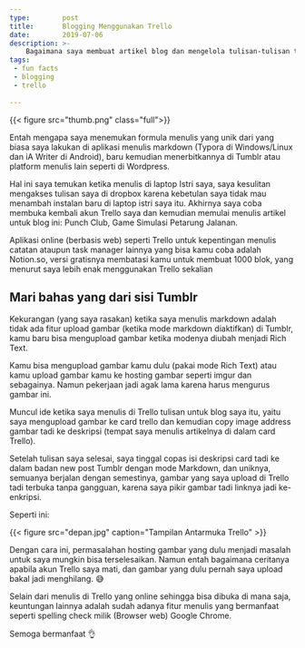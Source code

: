 ```yaml
---
type:        post
title:       Blogging Menggunakan Trello
date:        2019-07-06
description: >-
    Bagaimana saya membuat artikel blog dan mengelola tulisan-tulisan tersebut di Trello.
tags:
 - fun facts
 - blogging
 - trello
 
---
```


{{< figure
    src="thumb.png" class="full">}}

Entah mengapa saya menemukan formula menulis yang unik dari yang biasa saya lakukan di aplikasi menulis markdown (Typora di Windows/Linux dan iA Writer di Android), baru kemudian menerbitkannya di Tumblr atau platform menulis lain seperti di Wordpress.

Hal ini saya temukan ketika menulis di laptop Istri saya, saya kesulitan mengakses tulisan saya di dropbox karena kebetulan saya tidak mau menambah instalan baru di laptop istri saya itu. Akhirnya saya coba membuka kembali akun Trello saya dan kemudian memulai menulis artikel untuk blog ini: Punch Club, Game Simulasi Petarung Jalanan.

Aplikasi online (berbasis web) seperti Trello untuk kepentingan menulis catatan ataupun task manager lainnya yang bisa kamu coba adalah Notion.so, versi gratisnya membatasi kamu untuk membuat 1000 blok, yang menurut saya lebih enak menggunakan Trello sekalian

## Mari bahas yang dari sisi Tumblr
Kekurangan (yang saya rasakan) ketika saya menulis markdown adalah tidak ada fitur upload gambar (ketika mode markdown diaktifkan) di Tumblr, kamu baru bisa mengupload gambar ketika modenya diubah menjadi Rich Text.

Kamu bisa mengupload gambar kamu dulu (pakai mode Rich Text) atau kamu upload gambar kamu ke hosting gambar seperti imgur dan sebagainya. Namun pekerjaan jadi agak lama karena harus mengurus gambar ini.

Muncul ide ketika saya menulis di Trello tulisan untuk blog saya itu, yaitu saya mengupload gambar ke card trello dan kemudian copy image address gambar tadi ke deskripsi (tempat saya menulis artikelnya di dalam card Trello).

Setelah tulisan saya selesai, saya tinggal copas isi deskripsi card tadi ke dalam badan new post Tumblr dengan mode Markdown, dan uniknya, semuanya berjalan dengan semestinya, gambar yang saya upload di Trello tadi terbuka tanpa gangguan, karena saya pikir gambar tadi linknya jadi ke-enkripsi.

Seperti ini:

{{< figure
    src="depan.jpg"
    caption="Tampilan Antarmuka Trello" >}}

Dengan cara ini, permasalahan hosting gambar yang dulu menjadi masalah untuk saya mungkin bisa terselesaikan. Namun entah bagaimana ceritanya apabila akun Trello saya mati, dan gambar yang dulu pernah saya upload bakal jadi menghilang. 😅

Selain dari menulis di Trello yang online sehingga bisa dibuka di mana saja, keuntungan lainnya adalah sudah adanya fitur menulis yang bermanfaat seperti spelling check milik (Browser web) Google Chrome.

Semoga bermanfaat 👌
